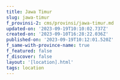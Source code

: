 ```yaml
---
title: Jawa Timur
slug: jawa-timur
f_provinsi-2: cms/provinsi/jawa-timur.md
updated-on: '2023-09-19T10:10:02.737Z'
created-on: '2023-09-10T16:28:22.036Z'
published-on: '2023-09-19T10:12:01.520Z'
f_same-with-province-name: true
f_featured: false
f_discover: false
layout: '[location].html'
tags: location
---
```



